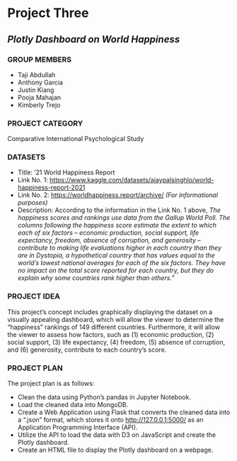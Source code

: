 # Project Three

## *Plotly Dashboard on World Happiness*

### GROUP MEMBERS

* Taji Abdullah
* Anthony Garcia
* Justin Kiang
* Pooja Mahajan
* Kimberly Trejo
 
### PROJECT CATEGORY

Comparative International Psychological Study

### DATASETS

* Title: ’21 World Happiness Report 
* Link No. 1: https://www.kaggle.com/datasets/ajaypalsinghlo/world-happiness-report-2021 
* Link No. 2: https://worldhappiness.report/archive/ *(For informational purposes)*
* Description: According to the information in the Link No. 1 above, *The happiness scores and rankings use data from the Gallup World Poll. The columns following the happiness score estimate the extent to which each of six factors – economic production, social support, life expectancy, freedom, absence of corruption, and generosity – contribute to making life evaluations higher in each country than they are in Dystopia, a hypothetical country that has values equal to the world’s lowest national averages for each of the six factors. They have no impact on the total score reported for each country, but they do explain why some countries rank higher than others.”*
 
### PROJECT IDEA

This project’s concept includes graphically displaying the dataset on a visually appealing dashboard, which will allow the viewer to determine the “happiness” rankings of 149 different countries. Furthermore, it will allow the viewer to assess how factors, such as (1) economic production, (2) social support, (3) life expectancy, (4) freedom, (5) absence of corruption, and (6) generosity, contribute to each country’s score.  

### PROJECT PLAN

The project plan is as follows: 
* Clean the data using Python’s pandas in Jupyter Notebook. 
* Load the cleaned data into MongoDB. 
* Create a Web Application using Flask that converts the cleaned data into a “.json” format, which stores it onto http://127.0.0.1:5000/ as an Application Programming Interface (API). 
* Utilize the API to load the data with D3 on JavaScript and create the Plotly dashboard. 
* Create an HTML file to display the Plotly dashboard on a webpage. 
